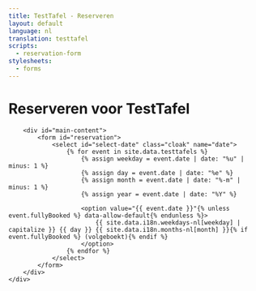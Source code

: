 ```yaml
---
title: TestTafel - Reserveren
layout: default
language: nl
translation: testtafel
scripts:
  - reservation-form
stylesheets:
  - forms
---
```


<template id="no-dates">
	<p>
		Er zijn momenteel geen TestTafel edities waarvoor je kan reserveren. Probeer het later nog eens!
	</p>
</template>

<div class="row">
	<div class="container">
		<h1>Reserveren voor TestTafel</h1>

		<div id="main-content">
			<form id="reservation">
				<select id="select-date" class="cloak" name="date">
					{% for event in site.data.testtafels %}
						{% assign weekday = event.date | date: "%u" | minus: 1 %}
						{% assign day = event.date | date: "%e" %}
						{% assign month = event.date | date: "%-m" | minus: 1 %}
						{% assign year = event.date | date: "%Y" %}

						<option value="{{ event.date }}"{% unless event.fullyBooked %} data-allow-default{% endunless %}>
							{{ site.data.i18n.weekdays-nl[weekday] | capitalize }} {{ day }} {{ site.data.i18n.months-nl[month] }}{% if event.fullyBooked %} (volgeboekt){% endif %}
						</option>
					{% endfor %}
				</select>
			</form>
		</div>
    </div>
</div>
